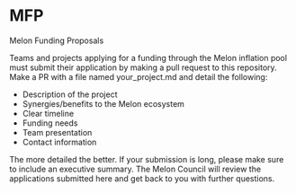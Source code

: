 # MFP

Melon Funding Proposals

Teams and projects applying for a funding through the Melon inflation pool must submit their application by making a pull request to this repository. Make a PR with a file named your_project.md and detail the following: 

- Description of the project 
- Synergies/benefits to the Melon ecosystem
- Clear timeline
- Funding needs
- Team presentation
- Contact information

The more detailed the better. If your submission is long, please make sure to include an executive summary. The Melon Council will review the applications submitted here and get back to you with further questions.
